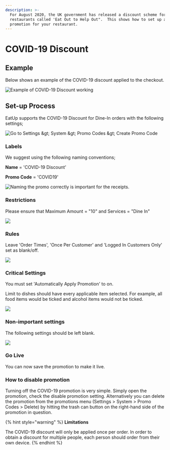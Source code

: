 ```yaml
---
description: >-
  For August 2020, the UK government has released a discount scheme for
  restaurants called 'Eat Out to Help Out".  This shows how to set up a similar
  promotion for your restaurant.
---
```


# COVID-19 Discount

## Example

Below shows an example of the COVID-19 discount applied to the checkout.

![Example of COVID-19 Discount working](../../.gitbook/assets/covid19-discount-image.png)

## Set-up Process

EatUp supports the COVID-19 Discount for Dine-In orders with the following settings;

![Go to Settings &amp;gt; System &amp;gt; Promo Codes &amp;gt; Create Promo Code](../../.gitbook/assets/covid0.png)

### **Labels**

We suggest using the following naming conventions;

**Name** = 'COVID-19 Discount'

**Promo Code** = 'COVID19'

![Naming the promo correctly is important for the receipts.](../../.gitbook/assets/covid1.png)

### **Restrictions**

Please ensure that Maximum Amount = "10" and Services = "Dine In"

![](../../.gitbook/assets/covid2.png)

### Rules

Leave 'Order Times', 'Once Per Customer' and 'Logged In Customers Only' set as blank/off.

![](../../.gitbook/assets/covid3.png)

### Critical Settings

You must set 'Automatically Apply Promotion' to on.

Limit to dishes should have every applicable item selected. For example, all food items would be ticked and alcohol items would not be ticked.

![](../../.gitbook/assets/covid4.png)

### Non-important settings

The following settings should be left blank.

![](../../.gitbook/assets/covid5.png)

### Go Live

You can now save the promotion to make it live.

### How to disable promotion

Turning off the COVID-19 promotion is very simple. Simply open the promotion, check the disable promotion setting. Alternatively you can delete the promotion from the promotions menu \(Settings &gt; System &gt; Promo Codes &gt; Delete\) by hitting the trash can button on the right-hand side of the promotion in question.

{% hint style="warning" %}
**Limitations**

The COVID-19 discount will only be applied once per order. In order to obtain a discount for multiple people, each person should order from their own device.
{% endhint %}

